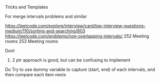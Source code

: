 Tricks and Templates

For merge intervals problems and similar

https://leetcode.com/explore/interview/card/top-interview-questions-medium/110/sorting-and-searching/803
https://leetcode.com/problems/non-overlapping-intervals/
252 Meeting rooms
253 Meeting rooms

Dont
1. 2 ptr approach is good, but can be confusing to implement

Do
Try to use dummy variable to capture (start, end) of each intervals, and then compare each item nexts